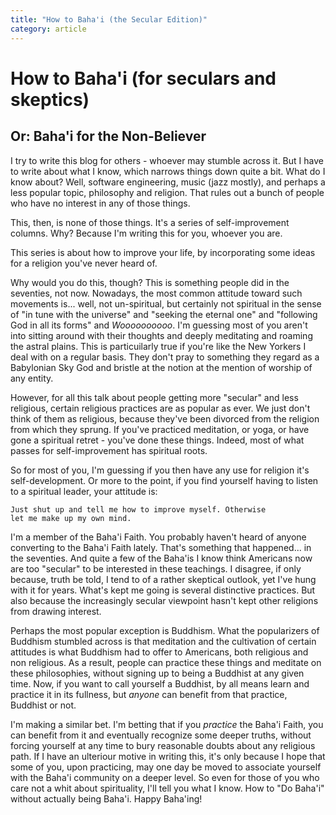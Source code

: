 ```yaml
---
title: "How to Baha'i (the Secular Edition)"
category: article
---
```


# How to Baha'i (for seculars and skeptics)

## Or: Baha'i for the Non-Believer

I try to write this blog for others - whoever may stumble across
it. But I have to write about what I know, which narrows things
down quite a bit. What do I know about? Well, software engineering,
music (jazz mostly), and perhaps a less popular topic,
philosophy and religion. That rules out a bunch of people who
have no interest in any of those things.

This, then, is none of those things. It's a series of self-improvement
columns. Why? Because I'm writing this for you, whoever you are.

This series is about how to improve your life, by incorporating
some ideas for a religion you've never heard of.

Why would you do this, though? This is something people did in
the seventies, not now. Nowadays, the most common attitude toward
such movements is... well, not un-spiritual, but
certainly not spiritual in the sense of "in tune with the universe" and
"seeking the eternal one" and "following God in all its forms"
and _Woooooooooo_. I'm guessing most of you aren't into sitting around with
their thoughts and deeply meditating and roaming the astral plains.
This is particuilarly true if you're like the New Yorkers I deal with on a regular
basis. They don't pray to something they regard as a Babylonian Sky God and
bristle at the notion at the mention of worship of any entity.

However, for all this talk about people getting more "secular" and
less religious, certain religious practices are as popular as ever.
We just don't think of them as religious, because they've been divorced
from the religion from which they sprung. If you've practiced meditation,
or yoga, or have gone a spiritual retret - you've done these things.
Indeed, most of what passes for self-improvement has spiritual
roots.

So for most of you, I'm guessing if you then have any use for 
religion it's self-development. Or more
to the point, if you find yourself having to listen to a spiritual leader, your
attitude is:

    Just shut up and tell me how to improve myself. Otherwise
    let me make up my own mind.

I'm a member of the Baha'i Faith. You probably haven't heard of anyone
converting to the Baha'i Faith lately. That's something that happened... in
the seventies. And quite a few of the Baha'is I know think Americans now
are too "secular" to be interested in these teachings.
I disagree, if only because, truth be told, I tend to of a rather skeptical
outlook, yet I've hung with it for years. What's kept me going is several
distinctive practices. But also because the increasingly secular viewpoint
hasn't kept other religions from drawing interest.

Perhaps the most popular exception is Buddhism. 
What the popularizers of Buddhism stumbled across is that meditation and
the cultivation of certain attitudes is what Buddhism had to offer to
Americans, both religious and non religious. As a result, people can
practice these things and meditate on these philosophies, without signing
up to being a Buddhist at any given time. Now, if
you want to call yourself a Buddhist, by all means learn and practice it
in its fullness, but _anyone_ can benefit from that practice, Buddhist
or not.

I'm making a similar bet. I'm betting that if you _practice_ the 
Baha'i Faith, you can benefit
from it and eventually recognize some deeper truths, without forcing
yourself at any time to bury reasonable doubts about any religious path.
If I have an ulteriour motive in writing this, it's only because I hope
that some of you, upon practicing, may one day be moved to associate
yourself with the Baha'i community on a deeper level.
So even for those of you who care not a whit about spirituality, I'll tell
you what I know. How to "Do Baha'i" without actually being Baha'i. Happy
Baha'ing!
